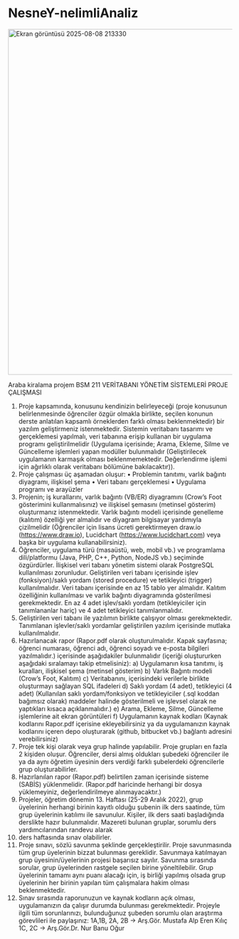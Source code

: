 # NesneY-nelimliAnaliz
<img width="1422" height="777" alt="Ekran görüntüsü 2025-08-08 213330" src="https://github.com/user-attachments/assets/7ab24cce-a361-4c2c-9e2e-ccbc0e0be21d" />

Araba kiralama projem
BSM 211 VERİTABANI YÖNETİM SİSTEMLERİ
PROJE ÇALIŞMASI
1. Proje kapsamında, konusunu kendinizin belirleyeceği (proje konusunun belirlenmesinde öğrenciler
özgür olmakla birlikte, seçilen konunun derste anlatılan kapsamlı örneklerden farklı olması
beklenmektedir) bir yazılım geliştirmeniz istenmektedir. Sistemin veritabanı tasarımı ve gerçeklemesi
yapılmalı, veri tabanına erişip kullanan bir uygulama programı geliştirilmelidir (Uygulama içerisinde;
Arama, Ekleme, Silme ve Güncelleme işlemleri yapan modüller bulunmalıdır (Geliştirilecek uygulamanın
karmaşık olması beklenmemektedir. Değerlendirme işlemi için ağırlıklı olarak veritabanı bölümüne
bakılacaktır)).
2. Proje çalışması üç aşamadan oluşur:
• Problemin tanıtımı, varlık bağıntı diyagramı, ilişkisel şema
• Veri tabanı gerçeklemesi
• Uygulama programı ve arayüzler
3. Projenin; iş kurallarını, varlık bağıntı (VB/ER) diyagramını (Crow’s Foot gösterimini kullanmalısınız) ve
ilişkisel şemasını (metinsel gösterim) oluşturmanız istenmektedir. Varlık bağıntı modeli içerisinde
genelleme (kalıtım) özelliği yer almalıdır ve diyagram bilgisayar yardımıyla çizilmelidir (Öğrenciler için lisans
ücreti gerektirmeyen draw.io (https://www.draw.io), Lucidchart (https://www.lucidchart.com) veya başka
bir uygulama kullanabilirsiniz).
4. Öğrenciler, uygulama türü (masaüstü, web, mobil vb.) ve programlama dili/platformu (Java, PHP, C++,
Python, NodeJS vb.) seçiminde özgürdürler. İlişkisel veri tabanı yönetim sistemi olarak PostgreSQL
kullanılması zorunludur. Geliştirilen veri tabanı içerisinde işlev (fonksiyon)/saklı yordam (stored procedure)
ve tetikleyici (trigger) kullanılmalıdır. Veri tabanı içerisinde en az 15 tablo yer almalıdır. Kalıtım özelliğinin
kullanılması ve varlık bağıntı diyagramında gösterilmesi gerekmektedir. En az 4 adet işlev/saklı yordam
(tetikleyiciler için tanımlananlar hariç) ve 4 adet tetikleyici tanımlanmalıdır.
5. Geliştirilen veri tabanı ile yazılımın birlikte çalışıyor olması gerekmektedir. Tanımlanan işlevler/saklı
yordamlar geliştirilen yazılım içerisinde mutlaka kullanılmalıdır.
6. Hazırlanacak rapor (Rapor.pdf olarak oluşturulmalıdır. Kapak sayfasına; öğrenci numarası, öğrenci adı,
öğrenci soyadı ve e-posta bilgileri yazılmalıdır.) içerisinde aşağıdakiler bulunmalıdır (içeriği oluştururken
aşağıdaki sıralamayı takip etmelisiniz):
a) Uygulamanın kısa tanıtımı, iş kuralları, ilişkisel şema (metinsel gösterim)
b) Varlık Bağıntı modeli (Crow’s Foot, Kalıtım)
c) Veritabanını, içerisindeki verilerle birlikte oluşturmayı sağlayan SQL ifadeleri
d) Saklı yordam (4 adet), tetikleyici (4 adet) (Kullanılan saklı yordam/fonksiyon ve tetikleyiciler (.sql
koddan bağımsız olarak) maddeler halinde gösterilmeli ve işlevsel olarak ne yaptıkları kısaca
açıklanmalıdır.)
e) Arama, Ekleme, Silme, Güncelleme işlemlerine ait ekran görüntüleri
f) Uygulamanın kaynak kodları (Kaynak kodlarını Rapor.pdf içerisine ekleyebilirsiniz ya da
uygulamanızın kaynak kodlarını içeren depo oluşturarak (github, bitbucket vb.) bağlantı adresini
verebilirsiniz)
7. Proje tek kişi olarak veya grup halinde yapılabilir. Proje grupları en fazla 2 kişiden oluşur. Öğrenciler,
dersi almış oldukları şubedeki öğrenciler ile ya da aynı öğretim üyesinin ders verdiği farklı
şubelerdeki öğrencilerle grup oluşturabilirler.
8. Hazırlanılan rapor (Rapor.pdf) belirtilen zaman içerisinde sisteme (SABİS) yüklenmelidir. (Rapor.pdf
haricinde herhangi bir dosya yüklemeyiniz, değerlendirilmeye alınmayacaktır.)
9. Projeler, öğretim dönemin 13. Haftası (25-29 Aralık 2022), grup üyelerinin herhangi birinin kayıtlı olduğu
şubenin ilk ders saatinde, tüm grup üyelerinin katılımı ile savunulur. Kişiler, ilk ders saati başladığında
derslikte hazır bulunmalıdır. Mazereti bulunan gruplar, sorumlu ders yardımcılarından randevu alarak
12. ders haftasında sınav olabilirler.
10. Proje sınavı, sözlü savunma şeklinde gerçekleştirilir. Proje savunmasında tüm grup üyelerinin bizzat
bulunması gereklidir. Savunmaya katılmayan grup üyesinin/üyelerinin projesi başarısız sayılır. Savunma
sırasında sorular, grup üyelerinden rastgele seçilen birine yöneltilebilir. Grup üyelerinin tamamı aynı
puanı alacağı için, iş birliği yapılmış olsada grup üyelerinin her birinin yapılan tüm çalışmalara hakim
olması beklenmektedir.
11. Sınav sırasında raporunuzun ve kaynak kodların açık olması, uygulamanızın da çalışır durumda
bulunması gerekmektedir.
Projeyle ilgili tüm sorunlarınızı, bulunduğunuz şubeden sorumlu olan araştırma görevlileri
ile paylaşınız:
1A,1B, 2A, 2B -> Arş.Gör. Mustafa Alp Eren Kılıç
1C, 2C -> Arş.Gör.Dr. Nur Banu Oğur
